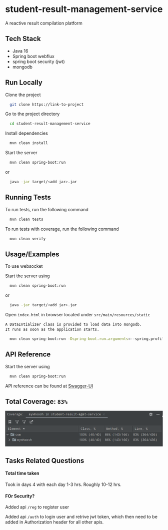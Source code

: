 
# student-result-management-service

A reactive result compilation platform




## Tech Stack

- Java 16
- Spring boot webflux
- spring boot security (jwt)
- mongodb



## Run Locally

Clone the project

```bash
  git clone https://link-to-project
```

Go to the project directory

```bash
  cd student-result-management-service
```

Install dependencies

```bash
  mvn clean install
```

Start the server

```bash
  mvn clean spring-boot:run
```
or

```bash
  java -jar target/<add jar>.jar
```
## Running Tests

To run tests, run the following command

```bash
  mvn clean tests
```

To run tests with coverage, run the following command

```bash
  mvn clean verify
```
## Usage/Examples

To use websocket

Start the server using

```bash
  mvn clean spring-boot:run
```
or

```bash
  java -jar target/<add jar>.jar
```

Open `index.html` in browser located under `src/main/resources/static`

```agsl
A DataIntializer class is provided to load data into mongodb. 
It runs as soon as the application starts.
```
```bash
  mvn clean spring-boot:run -Dspring-boot.run.arguments=--spring.profiles.active=dev
```


## API Reference

Start the server using

```bash
  mvn clean spring-boot:run
```

API reference can be found at  [Swagger-UI](`http://localhost:9080/swagger-ui.html`)

## Total Coverage: `83%`

![coverage](img/coverage.png)


## Tasks Related Questions

#### Total time taken

 Took in days 4 with each day 1-3 hrs. Roughly 10-12 hrs.

#### FOr Security?

Added api `/reg` to register user

Added api `/auth` to login user and retrive jwt token, which then need to be added in Authorization header for all other apis.




